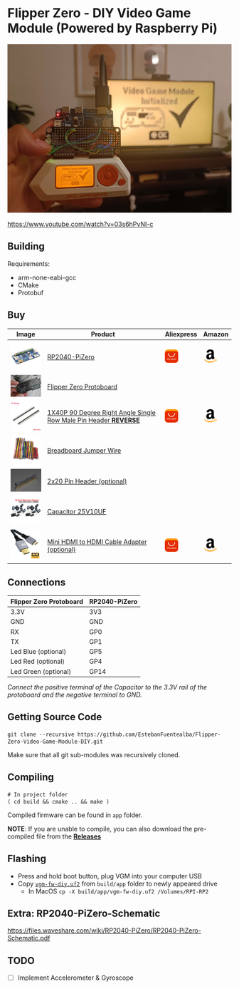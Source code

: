 # Flipper Zero - DIY Video Game Module (Powered by Raspberry Pi)
![Flipper Zero Video Game Module Powered by Raspberry Pi](./docs/images/cover.jpg)

https://www.youtube.com/watch?v=03s6hPvNI-c

## Building

Requirements: 

- arm-none-eabi-gcc
- CMake
- Protobuf

## Buy

| Image  |  Product | Aliexpress | Amazon
|---|---|---|---|
| <a target="_blank" href="https://s.click.aliexpress.com/e/_DkA131b"><img src="./docs/images/RP2040-PiZero.webp" width="100" /></a>  | [RP2040-PiZero](https://s.click.aliexpress.com/e/_DkA131b)  | <a target="_blank" href="https://s.click.aliexpress.com/e/_DkA131b"><img src="./docs/images/aliexpress.png" width="30" /></a> | <a target="_blank" href="https://amzn.to/42NEuDA"><img src="./docs/images/amazon.png" width="30" /></a>
| <a target="_blank" href="https://www.pcbway.com/project/shareproject/Flipper_Zero_Protoboard_31f89159.html"><img src="./docs/images/proto.png" width="100" /></a>  | [Flipper Zero Protoboard](https://www.pcbway.com/project/shareproject/Flipper_Zero_Protoboard_31f89159.html)  |
| <a target="_blank" href="https://s.click.aliexpress.com/e/_Dm2ZEMN"><img src="./docs/images/90degpin.webp" width="100" /></a>  | [1X40P 90 Degree Right Angle Single Row Male Pin Header **REVERSE**](https://s.click.aliexpress.com/e/_Dm2ZEMN)  | <a target="_blank" href="https://s.click.aliexpress.com/e/_Dm2ZEMN"><img src="./docs/images/aliexpress.png" width="30" /></a> | <a target="_blank" href="https://amzn.to/42PUuoF"><img src="./docs/images/amazon.png" width="30" /></a>
| <a target="_blank" href="https://s.click.aliexpress.com/e/_DBAkVO9"><img src="./docs/images/wires.webp" width="100" /></a> | [Breadboard Jumper Wire](https://s.click.aliexpress.com/e/_DBAkVO9)  |
| <a target="_blank" href="https://s.click.aliexpress.com/e/_DFUpfQl"><img src="./docs/images/rppinheader.jpeg" width="100" /></a>  | [2x20 Pin Header (optional)](https://s.click.aliexpress.com/e/_DFUpfQl) |
| <a target="_blank" href="https://s.click.aliexpress.com/e/_DCMb1JX"><img src="./docs/images/capacitor.webp" width="100" /></a>  | [Capacitor 25V10UF](https://s.click.aliexpress.com/e/_DCMb1JX)  |
| <a target="_blank" href="https://s.click.aliexpress.com/e/_DeoZp3B"><img src="./docs/images/hdmi.webp" width="100" /></a>  | [Mini HDMI to HDMI Cable Adapter (optional)](https://s.click.aliexpress.com/e/_DeoZp3B) | <a target="_blank" href="https://s.click.aliexpress.com/e/_DeoZp3B"><img src="./docs/images/aliexpress.png" width="30" /></a> | <a target="_blank" href="https://amzn.to/3Ib9S5D"><img src="./docs/images/amazon.png" width="30" /></a>


## Connections

| Flipper Zero Protoboard | RP2040-PiZero |
|-------------------------|---------------|
| 3.3V                    | 3V3           |
| GND                     | GND           |
| RX                      | GP0           |
| TX                      | GP1           |
| Led Blue (optional)                | GP5           |
| Led Red  (optional)               | GP4           |
| Led Green (optional)              | GP14          |

_Connect the positive terminal of the Capacitor to the 3.3V rail of the protoboard and the negative terminal to GND._

## Getting Source Code

	git clone --recursive https://github.com/EstebanFuentealba/Flipper-Zero-Video-Game-Module-DIY.git

Make sure that all git sub-modules was recursively cloned.

## Compiling

	# In project folder
	( cd build && cmake .. && make )

Compiled firmware can be found in `app` folder.

**NOTE**: If you are unable to compile, you can also download the pre-compiled file from the [**Releases**](https://github.com/EstebanFuentealba/Flipper-Zero-Video-Game-Module-DIY/releases)

## Flashing

- Press and hold boot button, plug VGM into your computer USB
- Copy [`vgm-fw-diy.uf2`](https://github.com/EstebanFuentealba/Flipper-Zero-Video-Game-Module-DIY/releases) from `build/app` folder to newly appeared drive
	- In MacOS `cp -X build/app/vgm-fw-diy.uf2 /Volumes/RPI-RP2 `

## Extra: RP2040-PiZero-Schematic
https://files.waveshare.com/wiki/RP2040-PiZero/RP2040-PiZero-Schematic.pdf

## TODO
- [ ] Implement Accelerometer & Gyroscope
